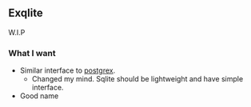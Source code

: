## Exqlite

W.I.P

### What I want

* Similar interface to [postgrex](https://github.com/ericmj/postgrex).
  * Changed my mind. Sqlite should be lightweight and have simple interface.
* Good name
